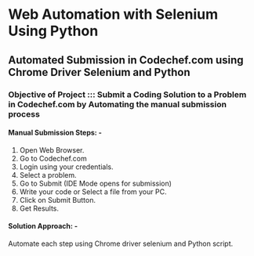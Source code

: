 # Web Automation with Selenium Using Python
## Automated Submission in Codechef.com using Chrome Driver Selenium and Python

### **Objective of Project ::: Submit a Coding Solution to a Problem in Codechef.com by Automating the manual submission process**

#### Manual Submission Steps: -
1. Open Web Browser.
2. Go to Codechef.com
3. Login using your credentials.
4. Select a problem.
5. Go to Submit (IDE Mode opens for submission)
6. Write your code or Select a file from your PC.
7. Click on Submit Button.
8. Get Results.

#### Solution Approach: -
Automate each step using Chrome driver selenium and Python script.

